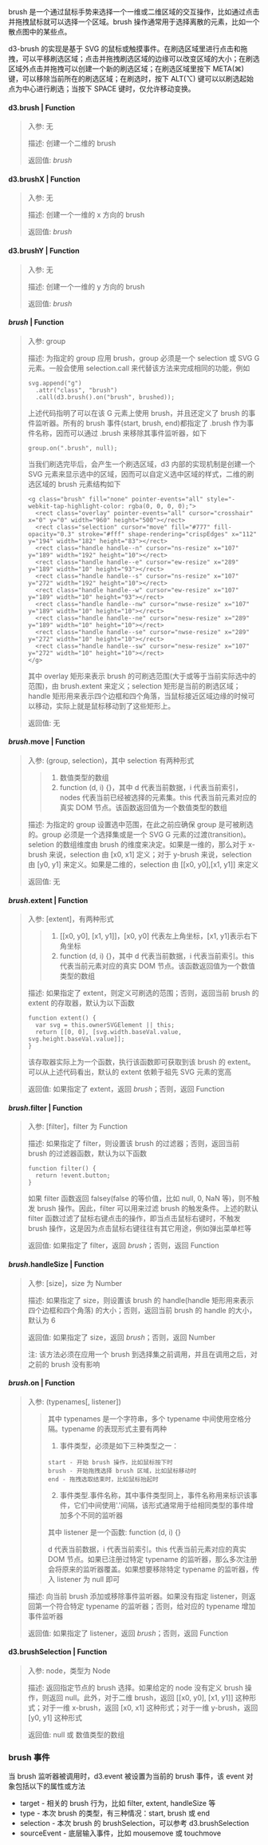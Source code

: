 brush 是一个通过鼠标手势来选择一个一维或二维区域的交互操作，比如通过点击并拖拽鼠标就可以选择一个区域。brush 操作通常用于选择离散的元素，比如一个散点图中的某些点。

d3-brush 的实现是基于 SVG 的鼠标或触摸事件。在刷选区域里进行点击和拖拽，可以平移刷选区域；点击并拖拽刷选区域的边缘可以改变区域的大小；在刷选区域外点击并拖拽可以创建一个新的刷选区域；在刷选区域里按下 META(⌘) 键，可以移除当前所在的刷选区域；在刷选时，按下 ALT(⌥) 键可以以刷选起始点为中心进行刷选；当按下 SPACE 键时，仅允许移动变换。

#### d3.brush | Function

> 入参: 无 
>
> 描述: 创建一个二维的 brush
>
> 返回值: *brush*

#### d3.brushX | Function

> 入参: 无 
>
> 描述: 创建一个一维的 x 方向的 brush
>
> 返回值: *brush*

#### d3.brushY | Function

> 入参: 无 
>
> 描述: 创建一个一维的 y 方向的 brush
>
> 返回值: *brush*

#### *brush* | Function

> 入参: group
>
> 描述: 为指定的 group 应用 brush，group 必须是一个 selection 或 SVG G 元素。一般会使用 selection.call 来代替该方法来完成相同的功能，例如
> ```
> svg.append("g")
>   .attr("class", "brush")
>   .call(d3.brush().on("brush", brushed));
> ```
> 上述代码指明了可以在该 G 元素上使用 brush，并且还定义了 brush 的事件监听器。所有的 brush 事件(start, brush, end)都指定了 .brush 作为事件名称，因而可以通过 .brush 来移除其事件监听器，如下
> ```
> group.on(".brush", null);
> ```
> 当我们刷选完毕后，会产生一个刷选区域，d3 内部的实现机制是创建一个 SVG 元素来显示选中的区域，因而可以自定义选中区域的样式，二维的刷选区域的 brush 元素结构如下
> ```
> <g class="brush" fill="none" pointer-events="all" style="-webkit-tap-highlight-color: rgba(0, 0, 0, 0);">
>   <rect class="overlay" pointer-events="all" cursor="crosshair" x="0" y="0" width="960" height="500"></rect>
>   <rect class="selection" cursor="move" fill="#777" fill-opacity="0.3" stroke="#fff" shape-rendering="crispEdges" x="112" y="194" width="182" height="83"></rect>
>   <rect class="handle handle--n" cursor="ns-resize" x="107" y="189" width="192" height="10"></rect>
>   <rect class="handle handle--e" cursor="ew-resize" x="289" y="189" width="10" height="93"></rect>
>   <rect class="handle handle--s" cursor="ns-resize" x="107" y="272" width="192" height="10"></rect>
>   <rect class="handle handle--w" cursor="ew-resize" x="107" y="189" width="10" height="93"></rect>
>   <rect class="handle handle--nw" cursor="nwse-resize" x="107" y="189" width="10" height="10"></rect>
>   <rect class="handle handle--ne" cursor="nesw-resize" x="289" y="189" width="10" height="10"></rect>
>   <rect class="handle handle--se" cursor="nwse-resize" x="289" y="272" width="10" height="10"></rect>
>   <rect class="handle handle--sw" cursor="nesw-resize" x="107" y="272" width="10" height="10"></rect>
> </g>
> ```
> 其中 overlay 矩形来表示 brush 的可刷选范围(大于或等于当前实际选中的范围)，由 brush.extent 来定义；selection 矩形是当前的刷选区域；handle 矩形用来表示四个边框和四个角落，当鼠标接近区域边缘的时候可以移动，实际上就是鼠标移动到了这些矩形上。
>
> 返回值: 无

#### *brush*.move | Function

> 入参: (group, selection)，其中 selection 有两种形式
> > 1. 数值类型的数组
> > 2. function (d, i) {}，其中 d 代表当前数据，i 代表当前索引，nodes 代表当前已经被选择的元素集。this 代表当前元素对应的真实 DOM 节点。该函数返回值为一个数值类型的数组
>
> 描述: 为指定的 group 设置选中范围，在此之前应确保 group 是可被刷选的。group 必须是一个选择集或是一个 SVG G 元素的过渡(transition)。seletion 的数组维度由 brush 的维度来决定。如果是一维的，那么对于 x-brush 来说，selection 由 [x0, x1] 定义；对于 y-brush 来说，selection 由 [y0, y1] 来定义。如果是二维的，selection 由 [[x0, y0],[x1, y1]] 来定义
>
> 返回值: 无

#### *brush*.extent | Function

> 入参: [extent]，有两种形式
> > 1. [[x0, y0], [x1, y1]]，[x0, y0] 代表左上角坐标，[x1, y1]表示右下角坐标
> > 2. function (d, i) {}，其中 d 代表当前数据，i 代表当前索引。this 代表当前元素对应的真实 DOM 节点。该函数返回值为一个数值类型的数组
>
> 描述: 如果指定了 extent，则定义可刷选的范围；否则，返回当前 brush 的 extent 的存取器，默认为以下函数
> ```
> function extent() {
>   var svg = this.ownerSVGElement || this;
>   return [[0, 0], [svg.width.baseVal.value, svg.height.baseVal.value]];
> }
> ```
> 该存取器实际上为一个函数，执行该函数即可获取到该 brush 的 extent。可以从上述代码看出，默认的 extent 依赖于祖先 SVG 元素的宽高
>
> 返回值: 如果指定了 extent，返回 *brush*；否则，返回 Function

#### *brush*.filter | Function

> 入参: [filter]，filter 为 Function
>
> 描述: 如果指定了 filter，则设置该 brush 的过滤器；否则，返回当前 brush 的过滤器函数，默认为以下函数
> ```
> function filter() {
>   return !event.button;
> }
> ```
> 如果 filter 函数返回 falsey(false 的等价值，比如 null, 0, NaN 等)，则不触发 brush 操作。因此，filter 可以用来过滤 brush 的触发条件。上述的默认 filter 函数过滤了鼠标右键点击的操作，即当点击鼠标右键时，不触发 brush 操作，这是因为点击鼠标右键往往有其它用途，例如弹出菜单栏等
>
> 返回值: 如果指定了 filter，返回 *brush*；否则，返回 Function

#### *brush*.handleSize | Function

> 入参: [size]，size 为 Number
>
> 描述: 如果指定了 size，则设置该 brush 的 handle(handle 矩形用来表示四个边框和四个角落) 的大小；否则，返回当前 brush 的 handle 的大小，默认为 6
>
> 返回值: 如果指定了 size，返回 *brush*；否则，返回 Number
>
> 注: 该方法必须在应用一个 brush 到选择集之前调用，并且在调用之后，对之前的 brush 没有影响


#### *brush*.on | Function

> 入参: (typenames[, listener])
> > 其中 typenames 是一个字符串，多个 typename 中间使用空格分隔。typename 的表现形式主要有两种
> > 1. 事件类型，必须是如下三种类型之一：
> > ```
> > start - 开始 brush 操作，比如鼠标按下时
> > brush - 开始拖拽选择 brush 区域，比如鼠标移动时
> > end - 拖拽选取结束时，比如鼠标抬起时
> > ```
> > 2. 事件类型.事件名称，其中事件类型同上，事件名称用来标识该事件，它们中间使用'.'间隔，该形式通常用于给相同类型的事件增加多个不同的监听器 
> >
> > 其中 listener 是一个函数: function (d, i) {}
> >
> > d 代表当前数据，i 代表当前索引。this 代表当前元素对应的真实 DOM 节点。如果已注册过特定 typename 的监听器，那么多次注册会将原来的监听器覆盖。如果想要移除特定 typename 的监听器，传入 listener 为 null 即可
>
> 描述: 向当前 brush 添加或移除事件监听器。如果没有指定 listener，则返回第一个符合特定 typename 的监听器；否则，给对应的 typename 增加事件监听器
>
> 返回值: 如果指定了 listener，返回 *brush*；否则，返回 Function

#### d3.brushSelection | Function

> 入参: node，类型为 Node
>
> 描述: 返回指定节点的 brush 选择。如果给定的 node 没有定义 brush 操作，则返回 null。此外，对于二维 brush，返回 [[x0, y0], [x1, y1]] 这种形式；对于一维 x-brush，返回 [x0, x1] 这种形式；对于一维 y-brush，返回 [y0, y1] 这种形式
>
> 返回值: null 或 数值类型的数组

### brush 事件

当 brush 监听器被调用时，d3.event 被设置为当前的 brush 事件，该 event 对象包括以下的属性或方法
- target - 相关的 brush 行为，比如 filter, extent, handleSize 等
- type - 本次 brush 的类型，有三种情况：start, brush 或 end
- selection - 本次 brush 的 brushSelection，可以参考 d3.brushSelection
- sourceEvent - 底层输入事件，比如 mousemove 或 touchmove